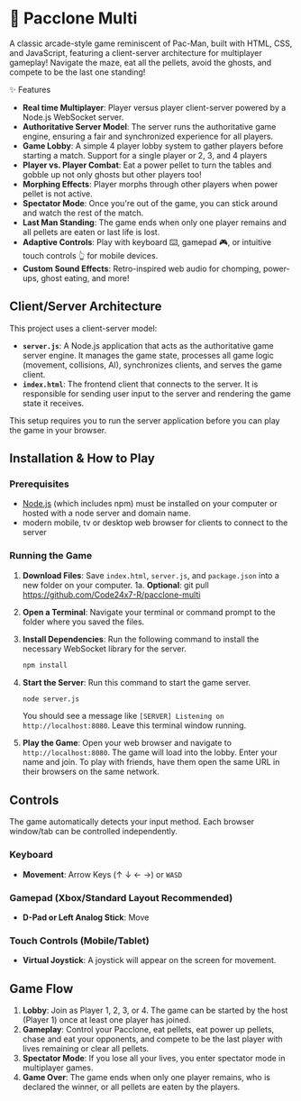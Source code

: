 # 👻 Pacclone Multi

A classic arcade-style game reminiscent of Pac-Man, built with HTML, CSS, and JavaScript, featuring a client-server architecture for multiplayer gameplay! Navigate the maze, eat all the pellets, avoid the ghosts, and compete to be the last one standing!

✨ Features

- **Real time Multiplayer**: Player versus player client-server powered by a Node.js WebSocket server.
- **Authoritative Server Model**: The server runs the authoritative game engine, ensuring a fair and synchronized experience for all players.
- **Game Lobby**: A simple 4 player lobby system to gather players before starting a match.  Support for a single player or 2, 3, and 4 players
- **Player vs. Player Combat**: Eat a power pellet to turn the tables and gobble up not only ghosts but other players too!
- **Morphing Effects**: Player morphs through other players when power pellet is not active.
- **Spectator Mode**: Once you're out of the game, you can stick around and watch the rest of the match.
- **Last Man Standing**: The game ends when only one player remains and all pellets are eaten or last life is lost.
- **Adaptive Controls**: Play with keyboard ⌨️, gamepad 🎮, or intuitive touch controls 👆 for mobile devices.
- **Custom Sound Effects**: Retro-inspired web audio for chomping, power-ups, ghost eating, and more!

## Client/Server Architecture

This project uses a client-server model:

- **`server.js`**: A Node.js application that acts as the authoritative game server engine. It manages the game state, processes all game logic (movement, collisions, AI), synchronizes clients, and serves the game client.
- **`index.html`**: The frontend client that connects to the server. It is responsible for sending user input to the server and rendering the game state it receives.

This setup requires you to run the server application before you can play the game in your browser.

## Installation & How to Play

### Prerequisites

- [Node.js](https://nodejs.org/) (which includes npm) must be installed on your computer or hosted with a node server and domain name.
- modern mobile, tv or desktop web browser for clients to connect to the server

### Running the Game

1. **Download Files**: Save `index.html`, `server.js`, and `package.json` into a new folder on your computer.
1a. **Optional**: git pull <https://github.com/Code24x7-R/pacclone-multi>

2. **Open a Terminal**: Navigate your terminal or command prompt to the folder where you saved the files.

3. **Install Dependencies**: Run the following command to install the necessary WebSocket library for the server.

    ```bash
    npm install
    ```

4. **Start the Server**: Run this command to start the game server.

    ```bash
    node server.js
    ```

    You should see a message like `[SERVER] Listening on http://localhost:8080`. Leave this terminal window running.

5. **Play the Game**: Open your web browser and navigate to `http://localhost:8080`. The game will load into the lobby. Enter your name and join. To play with friends, have them open the same URL in their browsers on the same network.

## Controls

The game automatically detects your input method. Each browser window/tab can be controlled independently.

### Keyboard

- **Movement**: Arrow Keys (↑ ↓ ← →) or `WASD`

### Gamepad (Xbox/Standard Layout Recommended)

- **D-Pad or Left Analog Stick**: Move

### Touch Controls (Mobile/Tablet)

- **Virtual Joystick**: A joystick will appear on the screen for movement.

## Game Flow

1. **Lobby**: Join as Player 1, 2, 3, or 4. The game can be started by the host (Player 1) once at least one player has joined.
2. **Gameplay**: Control your Pacclone, eat pellets, eat power up pellets, chase and eat your opponents, and compete to be the last player with lives remaining or clear all pellets.
3. **Spectator Mode**: If you lose all your lives, you enter spectator mode in multiplayer games.
4. **Game Over**: The game ends when only one player remains, who is declared the winner, or all pellets are eaten by the players.
